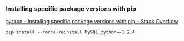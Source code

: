 ###  Installing specific package versions with pip


[python - Installing specific package versions with pip - Stack Overflow](https://stackoverflow.com/questions/5226311/installing-specific-package-versions-with-pip "python - Installing specific package versions with pip - Stack Overflow")


 

```shell
pip install --force-reinstall MySQL_python==1.2.4

```
